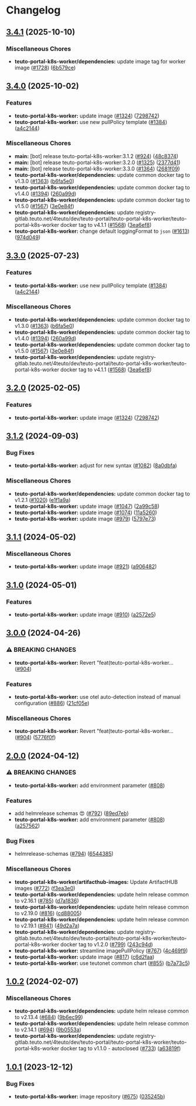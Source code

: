 # Changelog

## [3.4.1](https://github.com/teutonet/teutonet-helm-charts/compare/teuto-portal-k8s-worker-v3.4.0...teuto-portal-k8s-worker-v3.4.1) (2025-10-10)


### Miscellaneous Chores

* **teuto-portal-k8s-worker/dependencies:** update image tag for worker image ([#1728](https://github.com/teutonet/teutonet-helm-charts/issues/1728)) ([6b579ce](https://github.com/teutonet/teutonet-helm-charts/commit/6b579ce2913b327d9d78076c56484a24d77cf9b3))

## [3.4.0](https://github.com/teutonet/teutonet-helm-charts/compare/teuto-portal-k8s-worker-v3.3.0...teuto-portal-k8s-worker-v3.4.0) (2025-10-02)


### Features

* **teuto-portal-k8s-worker:** update image ([#1324](https://github.com/teutonet/teutonet-helm-charts/issues/1324)) ([7298742](https://github.com/teutonet/teutonet-helm-charts/commit/7298742377b12c82ab39e7bd09fa6e8c50603640))
* **teuto-portal-k8s-worker:** use new pullPolicy template ([#1384](https://github.com/teutonet/teutonet-helm-charts/issues/1384)) ([a4c2144](https://github.com/teutonet/teutonet-helm-charts/commit/a4c21448da5449fde79f08f5a1b84a26ca7f6358))


### Miscellaneous Chores

* **main:** [bot] release teuto-portal-k8s-worker:3.1.2 ([#924](https://github.com/teutonet/teutonet-helm-charts/issues/924)) ([48c8374](https://github.com/teutonet/teutonet-helm-charts/commit/48c83745cdd7d80ccba1466f9841cc285242c54d))
* **main:** [bot] release teuto-portal-k8s-worker:3.2.0 ([#1325](https://github.com/teutonet/teutonet-helm-charts/issues/1325)) ([2377d41](https://github.com/teutonet/teutonet-helm-charts/commit/2377d41f8fbb65bde48bfd0ced75ebbb753e9ac8))
* **main:** [bot] release teuto-portal-k8s-worker:3.3.0 ([#1364](https://github.com/teutonet/teutonet-helm-charts/issues/1364)) ([2681f09](https://github.com/teutonet/teutonet-helm-charts/commit/2681f09c27ddc2c98887987961dc08b9de4f81ba))
* **teuto-portal-k8s-worker/dependencies:** update common docker tag to v1.3.0 ([#1363](https://github.com/teutonet/teutonet-helm-charts/issues/1363)) ([b6fa5e0](https://github.com/teutonet/teutonet-helm-charts/commit/b6fa5e0b0476b429fff9b29e9cc9fdbec71bc55f))
* **teuto-portal-k8s-worker/dependencies:** update common docker tag to v1.4.0 ([#1394](https://github.com/teutonet/teutonet-helm-charts/issues/1394)) ([260a99d](https://github.com/teutonet/teutonet-helm-charts/commit/260a99d9d78c9f1e7d6ff41843b2024430c46418))
* **teuto-portal-k8s-worker/dependencies:** update common docker tag to v1.5.0 ([#1567](https://github.com/teutonet/teutonet-helm-charts/issues/1567)) ([3e0e84f](https://github.com/teutonet/teutonet-helm-charts/commit/3e0e84f3ec8969761827273383f7303a9b360c79))
* **teuto-portal-k8s-worker/dependencies:** update registry-gitlab.teuto.net/4teuto/dev/teuto-portal/teuto-portal-k8s-worker/teuto-portal-k8s-worker docker tag to v4.1.1 ([#1568](https://github.com/teutonet/teutonet-helm-charts/issues/1568)) ([3ea6ef8](https://github.com/teutonet/teutonet-helm-charts/commit/3ea6ef82a123234d5d2890b7ce8f7baabffa5f54))
* **teuto-portal-k8s-worker:** change default loggingFormat to `json` ([#1613](https://github.com/teutonet/teutonet-helm-charts/issues/1613)) ([974d049](https://github.com/teutonet/teutonet-helm-charts/commit/974d0490fd58db8bafb5006d333296eeccc6c9b7))

## [3.3.0](https://github.com/teutonet/teutonet-helm-charts/compare/teuto-portal-k8s-worker-v3.2.0...teuto-portal-k8s-worker-v3.3.0) (2025-07-23)


### Features

* **teuto-portal-k8s-worker:** use new pullPolicy template ([#1384](https://github.com/teutonet/teutonet-helm-charts/issues/1384)) ([a4c2144](https://github.com/teutonet/teutonet-helm-charts/commit/a4c21448da5449fde79f08f5a1b84a26ca7f6358))


### Miscellaneous Chores

* **teuto-portal-k8s-worker/dependencies:** update common docker tag to v1.3.0 ([#1363](https://github.com/teutonet/teutonet-helm-charts/issues/1363)) ([b6fa5e0](https://github.com/teutonet/teutonet-helm-charts/commit/b6fa5e0b0476b429fff9b29e9cc9fdbec71bc55f))
* **teuto-portal-k8s-worker/dependencies:** update common docker tag to v1.4.0 ([#1394](https://github.com/teutonet/teutonet-helm-charts/issues/1394)) ([260a99d](https://github.com/teutonet/teutonet-helm-charts/commit/260a99d9d78c9f1e7d6ff41843b2024430c46418))
* **teuto-portal-k8s-worker/dependencies:** update common docker tag to v1.5.0 ([#1567](https://github.com/teutonet/teutonet-helm-charts/issues/1567)) ([3e0e84f](https://github.com/teutonet/teutonet-helm-charts/commit/3e0e84f3ec8969761827273383f7303a9b360c79))
* **teuto-portal-k8s-worker/dependencies:** update registry-gitlab.teuto.net/4teuto/dev/teuto-portal/teuto-portal-k8s-worker/teuto-portal-k8s-worker docker tag to v4.1.1 ([#1568](https://github.com/teutonet/teutonet-helm-charts/issues/1568)) ([3ea6ef8](https://github.com/teutonet/teutonet-helm-charts/commit/3ea6ef82a123234d5d2890b7ce8f7baabffa5f54))

## [3.2.0](https://github.com/teutonet/teutonet-helm-charts/compare/teuto-portal-k8s-worker-v3.1.2...teuto-portal-k8s-worker-v3.2.0) (2025-02-05)


### Features

* **teuto-portal-k8s-worker:** update image ([#1324](https://github.com/teutonet/teutonet-helm-charts/issues/1324)) ([7298742](https://github.com/teutonet/teutonet-helm-charts/commit/7298742377b12c82ab39e7bd09fa6e8c50603640))

## [3.1.2](https://github.com/teutonet/teutonet-helm-charts/compare/teuto-portal-k8s-worker-v3.1.1...teuto-portal-k8s-worker-v3.1.2) (2024-09-03)


### Bug Fixes

* **teuto-portal-k8s-worker:** adjust for new syntax ([#1082](https://github.com/teutonet/teutonet-helm-charts/issues/1082)) ([8a0dbfa](https://github.com/teutonet/teutonet-helm-charts/commit/8a0dbfa2690ae09aa01ab17b068070d1e37e25fa))


### Miscellaneous Chores

* **teuto-portal-k8s-worker/dependencies:** update common docker tag to v1.2.1 ([#1020](https://github.com/teutonet/teutonet-helm-charts/issues/1020)) ([e1f1a9a](https://github.com/teutonet/teutonet-helm-charts/commit/e1f1a9a4f062a4ac8c7ad6001acc9c039187a6bf))
* **teuto-portal-k8s-worker:** update image ([#1047](https://github.com/teutonet/teutonet-helm-charts/issues/1047)) ([2a99c58](https://github.com/teutonet/teutonet-helm-charts/commit/2a99c58dce7a41cf6b059c409451d689d51b5e6e))
* **teuto-portal-k8s-worker:** update image ([#1074](https://github.com/teutonet/teutonet-helm-charts/issues/1074)) ([11a5260](https://github.com/teutonet/teutonet-helm-charts/commit/11a5260f521816b5c914dca6e4385b5bf46105e4))
* **teuto-portal-k8s-worker:** update image ([#979](https://github.com/teutonet/teutonet-helm-charts/issues/979)) ([5797e73](https://github.com/teutonet/teutonet-helm-charts/commit/5797e73fcbf7e9c517d39a8f18f3dffe0e0c6ee5))

## [3.1.1](https://github.com/teutonet/teutonet-helm-charts/compare/teuto-portal-k8s-worker-v3.1.0...teuto-portal-k8s-worker-v3.1.1) (2024-05-02)


### Miscellaneous Chores

* **teuto-portal-k8s-worker:** update image ([#921](https://github.com/teutonet/teutonet-helm-charts/issues/921)) ([a906482](https://github.com/teutonet/teutonet-helm-charts/commit/a906482a6a9212c5be1fcfc9234dc36b0eeea1c2))

## [3.1.0](https://github.com/teutonet/teutonet-helm-charts/compare/teuto-portal-k8s-worker-v3.0.0...teuto-portal-k8s-worker-v3.1.0) (2024-05-01)


### Features

* **teuto-portal-k8s-worker:** update image ([#910](https://github.com/teutonet/teutonet-helm-charts/issues/910)) ([a2572e5](https://github.com/teutonet/teutonet-helm-charts/commit/a2572e50a7bf227b3777a204e5878a2c7821ac52))

## [3.0.0](https://github.com/teutonet/teutonet-helm-charts/compare/teuto-portal-k8s-worker-v2.0.0...teuto-portal-k8s-worker-v3.0.0) (2024-04-26)


### ⚠ BREAKING CHANGES

* **teuto-portal-k8s-worker:** Revert "feat(teuto-portal-k8s-worker… ([#904](https://github.com/teutonet/teutonet-helm-charts/issues/904))

### Features

* **teuto-portal-k8s-worker:** use otel auto-detection instead of manual configuration ([#886](https://github.com/teutonet/teutonet-helm-charts/issues/886)) ([21cf05e](https://github.com/teutonet/teutonet-helm-charts/commit/21cf05e88277ebd367b1b828810c3322a413147b))


### Miscellaneous Chores

* **teuto-portal-k8s-worker:** Revert "feat(teuto-portal-k8s-worker… ([#904](https://github.com/teutonet/teutonet-helm-charts/issues/904)) ([5776f0f](https://github.com/teutonet/teutonet-helm-charts/commit/5776f0f113724cd67c011b33152a8f9873247703))

## [2.0.0](https://github.com/teutonet/teutonet-helm-charts/compare/teuto-portal-k8s-worker-v1.0.2...teuto-portal-k8s-worker-v2.0.0) (2024-04-12)


### ⚠ BREAKING CHANGES

* **teuto-portal-k8s-worker:** add environment parameter ([#808](https://github.com/teutonet/teutonet-helm-charts/issues/808))

### Features

* add helmrelease schemas 😍 ([#792](https://github.com/teutonet/teutonet-helm-charts/issues/792)) ([89ed7eb](https://github.com/teutonet/teutonet-helm-charts/commit/89ed7eb540c647cb3e15b590d20a6a83331a61b7))
* **teuto-portal-k8s-worker:** add environment parameter ([#808](https://github.com/teutonet/teutonet-helm-charts/issues/808)) ([a257562](https://github.com/teutonet/teutonet-helm-charts/commit/a2575622317d5662784a46533251fec5a4b7ecaa))


### Bug Fixes

* helmrelease-schemas ([#794](https://github.com/teutonet/teutonet-helm-charts/issues/794)) ([6544385](https://github.com/teutonet/teutonet-helm-charts/commit/65443857c75d07b245c14e05d1fae76f0c0de479))


### Miscellaneous Chores

* **teuto-portal-k8s-worker/artifacthub-images:** Update ArtifactHUB images ([#772](https://github.com/teutonet/teutonet-helm-charts/issues/772)) ([f3ea3e0](https://github.com/teutonet/teutonet-helm-charts/commit/f3ea3e0a55d6cc4ee24814f269add48ef8ff377b))
* **teuto-portal-k8s-worker/dependencies:** update helm release common to v2.16.1 ([#785](https://github.com/teutonet/teutonet-helm-charts/issues/785)) ([d7a1836](https://github.com/teutonet/teutonet-helm-charts/commit/d7a18362a0797ad24dce3107bfc6396f6921f6ff))
* **teuto-portal-k8s-worker/dependencies:** update helm release common to v2.19.0 ([#816](https://github.com/teutonet/teutonet-helm-charts/issues/816)) ([cd88005](https://github.com/teutonet/teutonet-helm-charts/commit/cd8800523945f65c61f0d866d4fa61fa39f31b6b))
* **teuto-portal-k8s-worker/dependencies:** update helm release common to v2.19.1 ([#841](https://github.com/teutonet/teutonet-helm-charts/issues/841)) ([49d2a7a](https://github.com/teutonet/teutonet-helm-charts/commit/49d2a7af4faf55cdd5ac37db9ce97391818c227c))
* **teuto-portal-k8s-worker/dependencies:** update registry-gitlab.teuto.net/4teuto/dev/teuto-portal/teuto-portal-k8s-worker/teuto-portal-k8s-worker docker tag to v1.2.0 ([#799](https://github.com/teutonet/teutonet-helm-charts/issues/799)) ([243c94d](https://github.com/teutonet/teutonet-helm-charts/commit/243c94d8ea674905feab1c6954d62b7eb5d89d50))
* **teuto-portal-k8s-worker:** streamline imagePullPolicy ([#767](https://github.com/teutonet/teutonet-helm-charts/issues/767)) ([4c469f9](https://github.com/teutonet/teutonet-helm-charts/commit/4c469f9753c0d0c2a5b96add7e6392a21ce2b24b))
* **teuto-portal-k8s-worker:** update image ([#817](https://github.com/teutonet/teutonet-helm-charts/issues/817)) ([c6d2faa](https://github.com/teutonet/teutonet-helm-charts/commit/c6d2faabb41a0dbfc52b35e6e928e6d089138306))
* **teuto-portal-k8s-worker:** use teutonet common chart ([#855](https://github.com/teutonet/teutonet-helm-charts/issues/855)) ([b7a73c5](https://github.com/teutonet/teutonet-helm-charts/commit/b7a73c50f3f0a017ada52d51b79f928ebcccb460))

## [1.0.2](https://github.com/teutonet/teutonet-helm-charts/compare/teuto-portal-k8s-worker-1.0.1...teuto-portal-k8s-worker-v1.0.2) (2024-02-07)


### Miscellaneous Chores

* **teuto-portal-k8s-worker/dependencies:** update helm release common to v2.13.4 ([#684](https://github.com/teutonet/teutonet-helm-charts/issues/684)) ([9b6ec99](https://github.com/teutonet/teutonet-helm-charts/commit/9b6ec996bf9ef76026841d0e25530cf81cb2472e))
* **teuto-portal-k8s-worker/dependencies:** update helm release common to v2.14.1 ([#694](https://github.com/teutonet/teutonet-helm-charts/issues/694)) ([9b0553a](https://github.com/teutonet/teutonet-helm-charts/commit/9b0553a2b4a4969eef35907559adcbb635b96df8))
* **teuto-portal-k8s-worker/dependencies:** update registry-gitlab.teuto.net/4teuto/dev/teuto-portal/teuto-portal-k8s-worker/teuto-portal-k8s-worker docker tag to v1.1.0 - autoclosed ([#733](https://github.com/teutonet/teutonet-helm-charts/issues/733)) ([a63819f](https://github.com/teutonet/teutonet-helm-charts/commit/a63819f04ff26ff4ca40796c292fb9cd2b836ae2))

## [1.0.1](https://github.com/teutonet/teutonet-helm-charts/compare/teuto-portal-k8s-worker-1.0.0...teuto-portal-k8s-worker-v1.0.1) (2023-12-12)


### Bug Fixes

* **teuto-portal-k8s-worker:** image repository ([#675](https://github.com/teutonet/teutonet-helm-charts/issues/675)) ([035245b](https://github.com/teutonet/teutonet-helm-charts/commit/035245b9365ab210f0815819719f412010e27fc7))
